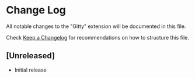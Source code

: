 # Change Log

All notable changes to the "Gitty" extension will be documented in this file.

Check [Keep a Changelog](http://keepachangelog.com/) for recommendations on how to structure this file.

## [Unreleased]

- Initial release